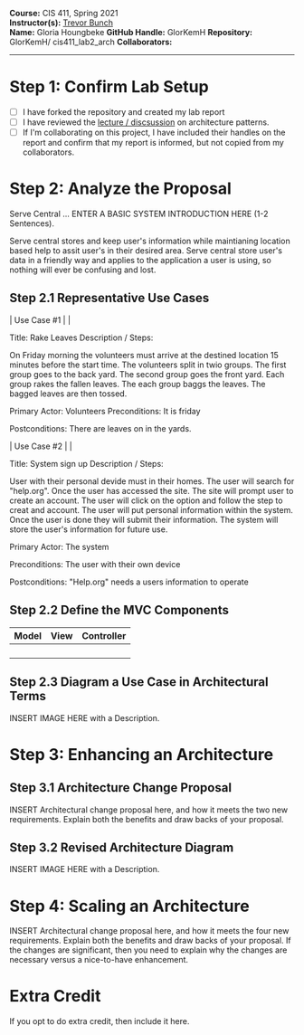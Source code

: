 **Course:** CIS 411, Spring 2021  
**Instructor(s):** [Trevor Bunch](https://github.com/trevordbunch)  
**Name:** Gloria Houngbeke
**GitHub Handle:** GlorKemH
**Repository:** GlorKemH/ cis411_lab2_arch
**Collaborators:** 
___

# Step 1: Confirm Lab Setup
- [ ] I have forked the repository and created my lab report
- [ ] I have reviewed the [lecture / discsussion](../assets/04p1_SolutionArchitectures.pdf) on architecture patterns.
- [ ] If I'm collaborating on this project, I have included their handles on the report and confirm that my report is informed, but not copied from my collaborators.

# Step 2: Analyze the Proposal
Serve Central ... ENTER A BASIC SYSTEM INTRODUCTION HERE (1-2 Sentences).

Serve central stores and keep user's information while maintianing location based help to assit user's in their desired area. Serve central store user's data in a friendly way and applies to the application a user is using, so nothing will ever be confusing and lost.

## Step 2.1 Representative Use Cases  

| Use Case #1 | |

Title: Rake Leaves
Description / Steps:

On Friday morning the volunteers must arrive at the destined location 15 minutes before the start time. The volunteers split in twio groups. The first group goes to the back yard. The second group goes the front yard. Each group rakes the fallen leaves. The each group baggs the leaves. The bagged leaves are then tossed.

Primary Actor: Volunteers
Preconditions: It is friday

Postconditions: There are leaves on in the yards.

| Use Case #2 | |

Title: System sign up
Description / Steps:

User with their personal devide must in their homes. The user will search for "help.org". Once the user has accessed the site. The site will prompt user to create an account. The user will click on the option and follow the step to creat and account. The user will put personal information within the system. Once the user is done they will submit their information. The system will store the user's information for future use.

Primary Actor: The system

Preconditions: The user with their own device

Postconditions: "Help.org" needs a users information to operate

## Step 2.2 Define the MVC Components

| Model | View | Controller |
|---|---|---|
|  |  |  |
|  |  |  |
|  |  |  |
|  |  |  |

## Step 2.3 Diagram a Use Case in Architectural Terms
INSERT IMAGE HERE with a Description.

# Step 3: Enhancing an Architecture

## Step 3.1 Architecture Change Proposal
INSERT Architectural change proposal here, and how it meets the two new requirements.  Explain both the benefits and draw backs of your proposal.

## Step 3.2 Revised Architecture Diagram
INSERT IMAGE HERE with a Description.

# Step 4: Scaling an Architecture
INSERT Architectural change proposal here, and how it meets the four new requirements.  Explain both the benefits and draw backs of your proposal.  If the changes are significant, then you need to explain why the changes are necessary versus a nice-to-have enhancement.

# Extra Credit
If you opt to do extra credit, then include it here.